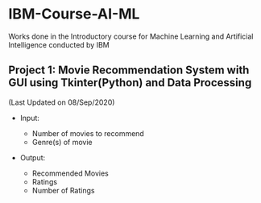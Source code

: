 # IBM-Course-AI-ML
Works done in the Introductory course for Machine Learning and Artificial Intelligence conducted by IBM


## Project 1: Movie Recommendation System with GUI using Tkinter(Python) and Data Processing 
(Last Updated on 08/Sep/2020)

* Input:
  - Number of movies to recommend
  - Genre(s) of movie

* Output:
  - Recommended Movies
  - Ratings
  - Number of Ratings
